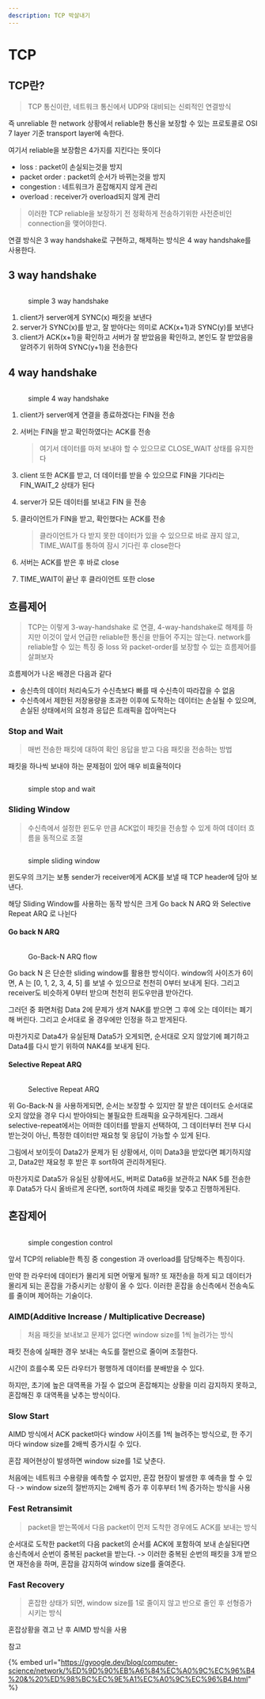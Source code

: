 ```yaml
---
description: TCP 박살내기
---
```


# TCP

## TCP란?

> TCP 통신이란, 네트워크 통신에서 UDP와 대비되는 신뢰적인 연결방식

즉 unreliable 한 network 상황에서 reliable한 통신을 보장할 수 있는 프로토콜로 OSI 7 layer 기준 transport layer에 속한다.

여기서 reliable을 보장함은 4가지를 지킨다는 뜻이다

* loss : packet이 손실되는것을 방지
* packet order : packet의 순서가 바뀌는것을 방지
* congestion : 네트워크가 혼잡해지지 않게 관리
* overload : receiver가 overload되지 않게 관리

> 이러한 TCP reliable을 보장하기 전 정확하게 전송하기위한 사전준비인 connection을 맺어야한다.&#x20;

연결 방식은 3 way handshake로 구현하고, 해제하는 방식은 4 way handshake를 사용한다.

## 3 way handshake

<figure><img src="../.gitbook/assets/image (3).png" alt=""><figcaption><p>simple 3 way handshake</p></figcaption></figure>

1. client가 server에게 SYNC(x) 패킷을 보낸다
2. server가 SYNC(x)를 받고, 잘 받아다는 의미로 ACK(x+1)과 SYNC(y)를 보낸다
3. client가 ACK(x+1)을 확인하고 서버가 잘 받았음을 확인하고, 본인도 잘 받았음을 알려주기 위하여 SYNC(y+1)을 전송한다

## 4 way handshake

<figure><img src="../.gitbook/assets/image (14).png" alt=""><figcaption><p>simple 4 way handshake</p></figcaption></figure>

1. client가 server에게 연결을 종료하겠다는 FIN을 전송
2.  서버는 FIN을 받고 확인하였다는 ACK를 전송

    > 여기서 데이터를 마저 보내야 할 수 있으므로 CLOSE\_WAIT 상태를 유지한다


3. client 또한 ACK를 받고, 더 데이터를 받을 수 있으므로 FIN을 기다리는 FIN\_WAIT\_2 상태가 된다
4. server가 모든 데이터를 보내고 FIN 을 전송
5.  클라이언트가 FIN을 받고, 확인했다는 ACK를 전송

    > 클라이언트가 다 받지 못한 데이터가 있을 수 있으므로 바로 끊지 않고, TIME\_WAIT를 통하여 잠시 기다린 후 close한다


6. 서버는 ACK를 받은 후 바로 close
7. TIME\_WAIT이 끝난 후 클라이언트 또한 close

## 흐름제어

> TCP는 이렇게 3-way-handshake 로 연결, 4-way-handshake로 해제를 하지만 이것이 앞서 언급한 reliable한 통신을 만들어 주지는 않는다. network를 reliable할 수 있는 특징 중 loss 와 packet-order를 보장할 수 있는 흐름제어를 살펴보자

흐름제어가 나온 배경은 다음과 같다

* 송신측의 데이터 처리속도가 수신측보다 빠를 때 수신측이 따라잡을 수 없음
* 수신측에서 제한된 저장용량을 초과한 이후에 도착하는 데이터는 손실될 수 있으며, 손실된 상태에서의 요청과 응답은 트래픽을 잡아먹는다

### Stop and Wait

> 매번 전송한 패킷에 대하여 확인 응답을 받고 다음 패킷을 전송하는 방법

패킷을 하나씩 보내야 하는 문제점이 있어 매우 비효율적이다

<figure><img src="../.gitbook/assets/image (2) (1).png" alt=""><figcaption><p>simple stop and wait</p></figcaption></figure>

### Sliding Window

> 수신측에서 설정한 윈도우 만큼 ACK없이 패킷을 전송할 수 있게 하여 데이터 흐름을 동적으로 조절

<figure><img src="../.gitbook/assets/image (1) (4).png" alt=""><figcaption><p>simple sliding window</p></figcaption></figure>

윈도우의 크기는 보통 sender가 receiver에게 ACK를 보낼 때 TCP header에 담아 보낸다.

해당 Sliding Window를 사용하는 동작 방식은 크게 Go back N ARQ 와 Selective Repeat ARQ 로 나뉜다

#### Go back N ARQ

<figure><img src="../.gitbook/assets/image (10).png" alt=""><figcaption><p>Go-Back-N ARQ flow</p></figcaption></figure>

Go back N 은 단순한 sliding window를 활용한 방식이다. window의 사이즈가 6이면, A 는 \[0, 1, 2, 3, 4, 5] 를 보낼 수 있으므로 천천히 0부터 보내게 된다. 그리고 receiver도 비슷하게 0부터 받으며 천천히 윈도우만큼 받아간다.&#x20;

그러던 중 화면처럼 Data 2에 문제가 생겨 NAK를 받으면 그 후에 오는 데이터는 폐기해 버린다. 그리고 순서대로 올 경우에만 인정을 하고 받게된다.&#x20;

마찬가지로 Data4가 유실된채 Data5가 오게되면, 순서대로 오지 않았기에 폐기하고 Data4를 다시 받기 위하여 NAK4를 보내게 된다.

#### Selective Repeat ARQ

<figure><img src="../.gitbook/assets/image (2).png" alt=""><figcaption><p>Selective Repeat ARQ</p></figcaption></figure>



위 Go-Back-N 을 사용하게되면, 순서는 보장할 수 있지만 잘 받은 데이터도 순서대로 오지 않았을 경우 다시 받아야되는 불필요한 트래픽을 요구하게된다. 그래서 selective-repeat에서는 어떠한 데이터를 받을지 선택하여, 그 데이터부터 전부 다시 받는것이 아닌, 특정한 데이터만 재요청 및 응답이 가능할 수 있게 된다.

그림에서 보이듯이 Data2가 문제가 된 상황에서, 이미 Data3을 받았다면 폐기하지않고, Data2만 재요청 후 받은 후 sort하여 관리하게된다.

마찬가지로 Data5가 유실된 상황에서도, 버퍼로 Data6을 보관하고 NAK 5를 전송한 후 Data5가 다시 올바르게 온다면, sort하여 차례로 패킷을 맞추고 진행하게된다.

## 혼잡제어

<figure><img src="../.gitbook/assets/image (4).png" alt=""><figcaption><p>simple congestion control</p></figcaption></figure>

앞서 TCP의 reliable한 특징 중 congestion 과 overload를 담당해주는 특징이다.

만약 한 라우터에 데이터가 몰리게 되면 어떻게 될까? 또 재전송을 하게 되고 데이터가 몰리게 되는 혼잡을 가중시키는 상황이 올 수 있다. 이러한 혼잡을 송신측에서 전송속도를 줄이며 제어하는 기술이다.

### AIMD(Additive Increase / Multiplicative Decrease)

> 처음 패킷을 보내보고 문제가 없다면 window size를 1씩 늘려가는 방식

패킷 전송에 실패한 경우 보내는 속도를 절반으로 줄이며 조절한다.

시간이 흐를수록 모든 라우터가 평행하게 데이터를 분배받을 수 있다.

하지만, 초기에 높은 대역폭을 가질 수 없으며 혼잡해지는 상황을 미리 감지하지 못하고, 혼잡해진 후 대역폭을 낮추는 방식이다.

### Slow Start

AIMD 방식에서 ACK packet마다 window 사이즈를 1씩 늘려주는 방식으로, 한 주기마다 window size를 2배씩 증가시킬 수 있다.

혼잡 제어현상이 발생하면 window size를 1로 낮춘다.

처음에는 네트워크 수용량을 예측할 수 없지만, 혼잡 현장이 발생한 후 예측을 할 수 있다 -> window size의 절반까지는 2배씩 증가 후 이후부터 1씩 증가하는 방식을 사용

### Fest Retransimit

> packet을 받는쪽에서 다음 packet이 먼저 도착한 경우에도 ACK를 보내는 방식

순서대로 도착한 packet의 다음 packet의 순서를 ACK에 포함하여 보내 손실된다면 송신측에서 순번이 중복된 packet을 받는다. -> 이러한 중복된 순번의 패킷을 3개 받으면 재전송을 하며, 혼잡을 감지하여 window size를 줄여준다.

### Fast Recovery

> 혼잡한 상태가 되면, window size를 1로 줄이지 않고 반으로 줄인 후 선형증가시키는 방식

혼잡상황을 겪고 난 후 AIMD 방식을 사용





참고

{% embed url="https://gyoogle.dev/blog/computer-science/network/%ED%9D%90%EB%A6%84%EC%A0%9C%EC%96%B4%20&%20%ED%98%BC%EC%9E%A1%EC%A0%9C%EC%96%B4.html" %}

